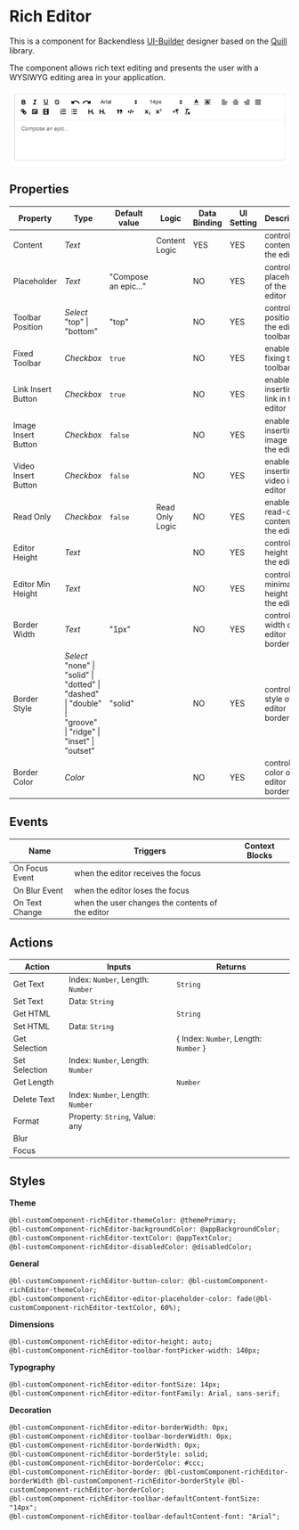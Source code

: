 # Rich Editor

This is a component for Backendless [UI-Builder](https://backendless.com/developers/#ui-builder) designer based on the
[Quill](https://quilljs.com/) library.

The component allows rich text editing and presents the user with a WYSIWYG editing area in your application.

<p align="center">
  <img src="./thumbnail.png" alt="main thumbnail" width="780"/>
</p>

## Properties

| Property            | Type                                                                                                                 | Default value        | Logic           | Data Binding | UI Setting | Description                                 |
|---------------------|----------------------------------------------------------------------------------------------------------------------|----------------------|-----------------|--------------|------------|---------------------------------------------|
| Content             | *Text*                                                                                                               |                      | Content Logic   | YES          | YES        | controls the content of the editor          |
| Placeholder         | *Text*                                                                                                               | "Compose an epic..." |                 | NO           | YES        | controls the placeholder of the editor      |
| Toolbar Position    | *Select*  <br/> "top" \| "bottom"                                                                                    | "top"                |                 | NO           | YES        | controls the position of the editor toolbar |
| Fixed Toolbar       | *Checkbox*                                                                                                           | `true`               |                 | NO           | YES        | enables fixing the toolbar                  |
| Link Insert Button  | *Checkbox*                                                                                                           | `true`               |                 | NO           | YES        | enables inserting a link in the editor      |
| Image Insert Button | *Checkbox*                                                                                                           | `false`              |                 | NO           | YES        | enables inserting an image in the editor    |
| Video Insert Button | *Checkbox*                                                                                                           | `false`              |                 | NO           | YES        | enables inserting a video in the editor     |
| Read Only           | *Checkbox*                                                                                                           | `false`              | Read Only Logic | NO           | YES        | enables read-only content in the editor     |
| Editor Height       | *Text*                                                                                                               |                      |                 | NO           | YES        | controls the height of the editor           |
| Editor Min Height   | *Text*                                                                                                               |                      |                 | NO           | YES        | controls the minimal height of the editor   |
| Border Width        | *Text*                                                                                                               | "1px"                |                 | NO           | YES        | controls the width of the editor border     |
| Border Style        | *Select* <br/> "none" \| "solid" \| "dotted" \| "dashed" \| "double" \| "groove" \| "ridge" \| "inset" \| "outset"   | "solid"              |                 | NO           | YES        | controls the style of the editor border     |
| Border Color        | *Color*                                                                                                              |                      |                 | NO           | YES        | controls the color of the editor border     |

## Events

| Name                | Triggers                                         | Context Blocks                             |
|---------------------|--------------------------------------------------|--------------------------------------------|
| On Focus Event      | when the editor receives the focus               |                                            |
| On Blur Event       | when the editor loses the focus                  |                                            |
| On Text Change      | when the user changes the contents of the editor |                                            |

## Actions

| Action        | Inputs                            | Returns                               |
|---------------|-----------------------------------|---------------------------------------|
| Get Text      | Index: `Number`, Length: `Number` | `String`                              |
| Set Text      | Data: `String`                    |                                       |
| Get HTML      |                                   | `String`                              |
| Set HTML      | Data: `String`                    |                                       |
| Get Selection |                                   | { Index: `Number`, Length: `Number` } |
| Set Selection | Index: `Number`, Length: `Number` |                                       |
| Get Length    |                                   | `Number`                              |
| Delete Text   | Index: `Number`, Length: `Number` |                                       |
| Format        | Property: `String`, Value: any    |                                       |
| Blur          |                                   |                                       |
| Focus         |                                   |                                       |

## Styles

**Theme**

````
@bl-customComponent-richEditor-themeColor: @themePrimary;
@bl-customComponent-richEditor-backgroundColor: @appBackgroundColor;
@bl-customComponent-richEditor-textColor: @appTextColor;
@bl-customComponent-richEditor-disabledColor: @disabledColor;
````

**General**

````
@bl-customComponent-richEditor-button-color: @bl-customComponent-richEditor-themeColor;
@bl-customComponent-richEditor-editor-placeholder-color: fade(@bl-customComponent-richEditor-textColor, 60%);
````

**Dimensions**

````
@bl-customComponent-richEditor-editor-height: auto;
@bl-customComponent-richEditor-toolbar-fontPicker-width: 140px;
````

**Typography**

````
@bl-customComponent-richEditor-editor-fontSize: 14px;
@bl-customComponent-richEditor-editor-fontFamily: Arial, sans-serif;
````

**Decoration**

````
@bl-customComponent-richEditor-editor-borderWidth: 0px;
@bl-customComponent-richEditor-toolbar-borderWidth: 0px;
@bl-customComponent-richEditor-borderWidth: 0px;
@bl-customComponent-richEditor-borderStyle: solid;
@bl-customComponent-richEditor-borderColor: #ccc;
@bl-customComponent-richEditor-border: @bl-customComponent-richEditor-borderWidth @bl-customComponent-richEditor-borderStyle @bl-customComponent-richEditor-borderColor;
@bl-customComponent-richEditor-toolbar-defaultContent-fontSize: "14px";
@bl-customComponent-richEditor-toolbar-defaultContent-font: "Arial";
````

